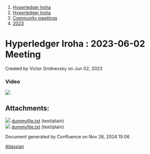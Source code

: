 1. [Hyperledger Iroha](index.html)
2. [Hyperledger Iroha](Hyperledger-Iroha_20873224.html)
3. [Community meetings](Community-meetings_21012606.html)
4. [2023](2023_21018150.html)

# Hyperledger Iroha : 2023-06-02 Meeting

Created by Victor Gridnevsky on Jun 02, 2023

### Video

![](plugins/servlet/confluence/placeholder/unknown-attachment)

## Attachments:

![](images/icons/bullet_blue.gif) [dummyfile.txt](attachments/21013363/21018170.txt) (text/plain)  
![](images/icons/bullet_blue.gif) [dummyfile.txt](attachments/21013363/21018169.txt) (text/plain)

Document generated by Confluence on Nov 26, 2024 15:06

[Atlassian](http://www.atlassian.com/)
